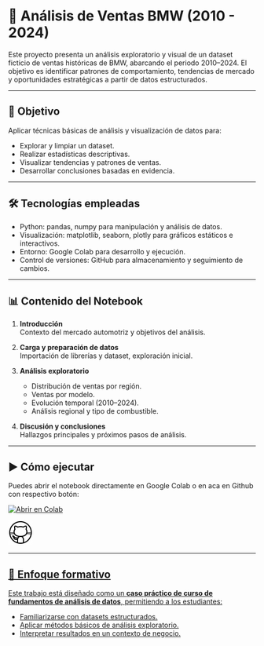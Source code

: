 # 🚗 Análisis de Ventas BMW (2010 - 2024)

Este proyecto presenta un análisis exploratorio y visual de un dataset ficticio de ventas históricas de BMW, abarcando el periodo 2010–2024. El objetivo es identificar patrones de comportamiento, tendencias de mercado y oportunidades estratégicas a partir de datos estructurados.

---

## 📌 Objetivo
Aplicar técnicas básicas de análisis y visualización de datos para:
- Explorar y limpiar un dataset.
- Realizar estadísticas descriptivas.
- Visualizar tendencias y patrones de ventas.
- Desarrollar conclusiones basadas en evidencia.

---

## 🛠️ Tecnologías empleadas
- Python: pandas, numpy para manipulación y análisis de datos.
- Visualización: matplotlib, seaborn, plotly para gráficos estáticos e interactivos.
- Entorno: Google Colab para desarrollo y ejecución.
- Control de versiones: GitHub para almacenamiento y seguimiento de cambios.

---

## 📊 Contenido del Notebook
1. **Introducción**  
   Contexto del mercado automotriz y objetivos del análisis.

2. **Carga y preparación de datos**  
   Importación de librerías y dataset, exploración inicial.

3. **Análisis exploratorio**  
   - Distribución de ventas por región.  
   - Ventas por modelo.  
   - Evolución temporal (2010–2024).  
   - Análisis regional y tipo de combustible.  

4. **Discusión y conclusiones**  
   Hallazgos principales y próximos pasos de análisis.

---

## ▶️ Cómo ejecutar
Puedes abrir el notebook directamente en Google Colab o en aca en Github con respectivo botón:  

[![Abrir en Colab](https://colab.research.google.com/assets/colab-badge.svg)](https://colab.research.google.com/drive/17dJM-p9yLXAKC7eizRXprayu_rkOX8e6?usp=sharing)


<img src="./data/icons8-github.gif"> <a href="https://github.com/angsoto88/Portafolio/blob/main/Python/Ventas_BMW_2010_2024.ipynb">




---

## 🎯 Enfoque formativo
Este trabajo está diseñado como un **caso práctico de curso de fundamentos de análisis de datos**, permitiendo a los estudiantes:
- Familiarizarse con datasets estructurados.
- Aplicar métodos básicos de análisis exploratorio.
- Interpretar resultados en un contexto de negocio.
